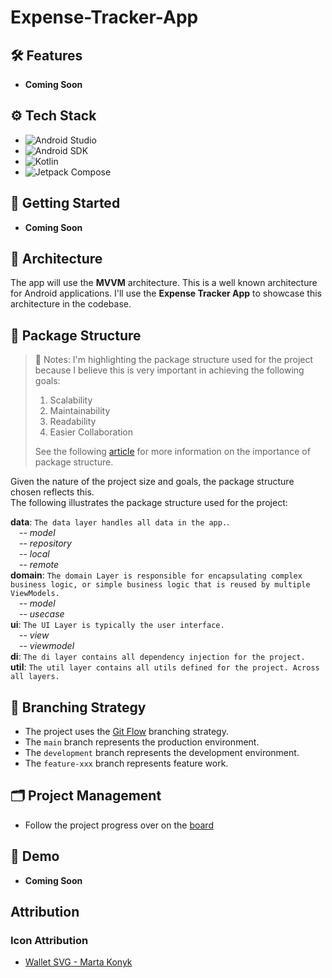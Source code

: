 # Expense-Tracker-App

## 🛠 Features
- **Coming Soon**

## ⚙️ Tech Stack
- ![Android Studio](https://img.shields.io/badge/Android%20Studio-3DDC84?style=flat&logo=android-studio&logoColor=white)
- ![Android SDK](https://img.shields.io/badge/Android%20SDK-808080?style=flat&logo=android&logoColor=white)
- ![Kotlin](https://img.shields.io/badge/Kotlin-7F52FF?style=flat&logo=kotlin&logoColor=white)
- ![Jetpack Compose](https://img.shields.io/badge/Jetpack%20Compose-4285F4?style=flat&logo=jetpack-compose&logoColor=white)

## 🚀 Getting Started
- **Coming Soon**

## 🧩 Architecture
The app will use the **MVVM** architecture. This is a well known architecture for
Android applications. I'll use the **Expense Tracker App** to showcase this
architecture in the codebase.

## 📂 Package Structure
> 📘 Notes:
> I'm highlighting the package structure used for the project because I believe this is very
> important in achieving the following goals:
> 1. Scalability
> 2. Maintainability
> 3. Readability
> 4. Easier Collaboration
>
> See the following [article](https://medium.com/@kliment.jonceski/a-guide-to-modern-android-project-package-structures-3a9bb385307d) for more information on the importance of package structure.

Given the nature of the project size and goals, the package structure chosen reflects this.  
The following illustrates the package structure used for the project:

**data**: `The data layer handles all data in the app.`.  
&emsp;-- *model*  
&emsp;-- *repository*  
&emsp;-- *local*  
&emsp;-- *remote*  
**domain**: `The domain Layer is responsible for encapsulating complex business logic, or simple business logic that is reused by multiple ViewModels.`  
&emsp;-- *model*   
&emsp;-- *usecase*   
**ui**: `The UI Layer is typically the user interface.`  
&emsp;-- *view*   
&emsp;-- *viewmodel*   
**di**: `The di layer contains all dependency injection for the project.`   
**util**: `The util layer contains all utils defined for the project. Across all layers.`


## 🔀 Branching Strategy
- The project uses the [Git Flow](https://www.atlassian.com/git/tutorials/comparing-workflows/gitflow-workflow) branching strategy.
- The `main` branch represents the production environment.
- The `development` branch represents the development environment.
- The `feature-xxx` branch represents feature work.

## 🗂️ Project Management
- Follow the project progress over on the [board](https://github.com/users/KaylenTPillay/projects/1)

## 👀 Demo
- **Coming Soon**

## Attribution
### Icon Attribution
- [Wallet SVG - Marta Konyk](https://www.svgrepo.com/svg/415743/banking-cash-money)
